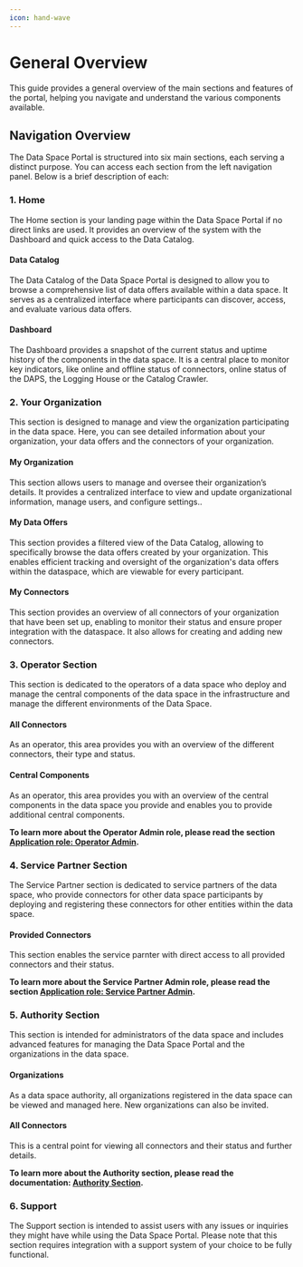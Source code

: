 ```yaml
---
icon: hand-wave
---
```


# General Overview

This guide provides a general overview of the main sections and features of the portal, helping you navigate and understand the various components available.

## Navigation Overview

The Data Space Portal is structured into six main sections, each serving a distinct purpose. You can access each section from the left navigation panel. Below is a brief description of each:

### 1. Home
The Home section is your landing page within the Data Space Portal if no direct links are used. It provides an overview of the system with the Dashboard and quick access to the Data Catalog.

#### Data Catalog
The Data Catalog of the Data Space Portal is designed to allow you to browse a comprehensive list of data offers available within a data space. It serves as a centralized interface where participants can discover, access, and evaluate various data offers.

#### Dashboard
The Dashboard provides a snapshot of the current status and uptime history of the components in the data space. It is a central place to monitor key indicators, like online and offline status of connectors, online status of the DAPS, the Logging House or the Catalog Crawler.

### 2. Your Organization
This section is designed to manage and view the organization participating in the data space. Here, you can see detailed information about your organization, your data offers and the connectors of your organization.

#### My Organization
This section allows users to manage and oversee their organization’s details. It provides a centralized interface to view and update organizational information, manage users, and configure settings..

#### My Data Offers
This section provides a filtered view of the Data Catalog, allowing to specifically browse the data offers created by your organization. This enables efficient tracking and oversight of the organization's data offers within the dataspace, which are viewable for every participant.

#### My Connectors
This section provides an overview of all connectors of your organization that have been set up, enabling to monitor their status and ensure proper integration with the dataspace. It also allows for creating and adding new connectors.

### 3. Operator Section
This section is dedicated to the operators of a data space who deploy and manage the central components of the data space in the infrastructure and manage the different environments of the Data Space.

#### All Connectors
As an operator, this area provides you with an overview of the different connectors, their type and status.

#### Central Components
As an operator, this area provides you with an overview of the central components in the data space you provide and enables you to provide additional central components. 

**To learn more about the Operator Admin role, please read the section [Application role: Operator Admin](Manage%20Data%20Space%20components.md#application-role-operator-admin).**

### 4. Service Partner Section
The Service Partner section is dedicated to service partners of the data space, who provide connectors for other data space participants by deploying and registering these connectors for other entities within the data space.

#### Provided Connectors
This section enables the service parnter with direct access to all provided connectors and their status. 

**To learn more about the Service Partner Admin role, please read the section [Application role: Service Partner Admin](Manage%20Data%20Space%20components.md#application-role-service-partner-admin).**

### 5. Authority Section
This section is intended for administrators of the data space and includes advanced features for managing the Data Space Portal and the organizations in the data space.

#### Organizations
As a data space authority, all organizations registered in the data space can be viewed and managed here. New organizations can also be invited.

#### All Connectors
This is a central point for viewing all connectors and their status and further details. 

**To learn more about the Authority section, please read the documentation: [Authority Section](Authority%20Section.md).**

### 6. Support
The Support section is intended to assist users with any issues or inquiries they might have while using the Data Space Portal. Please note that this section requires integration with a support system of your choice to be fully functional.
